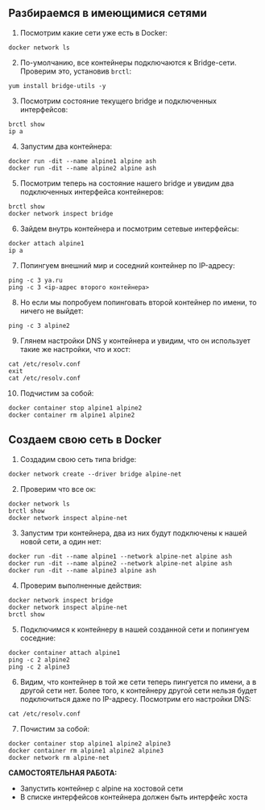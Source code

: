 ## Разбираемся в имеющимися сетями

1. Посмотрим какие сети уже есть в Docker:

```
docker network ls
```

2. По-умолчанию, все контейнеры подключаются к Bridge-сети. Проверим это, установив `brctl`:

```
yum install bridge-utils -y
```

3. Посмотрим состояние текущего bridge и подключенных интерфейсов:

```
brctl show
ip a
```

4. Запустим два контейнера:

```
docker run -dit --name alpine1 alpine ash
docker run -dit --name alpine2 alpine ash
```

5. Посмотрим теперь на состояние нашего bridge и увидим два подключенных интерфейса контейнеров:

```
brctl show
docker network inspect bridge
```

6. Зайдем внутрь контейнера и посмотрим сетевые интерфейсы:

```
docker attach alpine1
ip a
```

7. Попингуем внешний мир и соседний контейнер по IP-адресу:

```
ping -c 3 ya.ru
ping -c 3 <ip-адрес второго контейнера>
```

8. Но если мы попробуем попинговать второй контейнер по имени, то ничего не выйдет:

```
ping -c 3 alpine2
```

9. Глянем настройки DNS у контейнера и увидим, что он использует такие же настройки, что и хост:

```
cat /etc/resolv.conf
exit
cat /etc/resolv.conf
```

10. Подчистим за собой:

```
docker container stop alpine1 alpine2
docker container rm alpine1 alpine2
```

## Создаем свою сеть в Docker

1. Создадим свою сеть типа bridge:

```
docker network create --driver bridge alpine-net
```

2. Проверим что все ок:

```
docker network ls
brctl show
docker network inspect alpine-net
```

3. Запустим три контейнера, два из них будут подключены к нашей новой сети, а один нет:

```
docker run -dit --name alpine1 --network alpine-net alpine ash
docker run -dit --name alpine2 --network alpine-net alpine ash
docker run -dit --name alpine3 alpine ash
```

4. Проверим выполненные действия:

```
docker network inspect bridge
docker network inspect alpine-net
brctl show
```

5. Подключимся к контейнеру в нашей созданной сети и попингуем соседние:

```
docker container attach alpine1
ping -c 2 alpine2
ping -c 2 alpine3
```

6. Видим, что контейнер в той же сети теперь пингуется по имени, а в другой сети нет. Более того, к контейнеру другой сети нельзя будет подключиться даже по IP-адресу. Посмотрим его настройки DNS:

```
cat /etc/resolv.conf
```

7. Почистим за собой:

```
docker container stop alpine1 alpine2 alpine3
docker container rm alpine1 alpine2 alpine3
docker network rm alpine-net
```

**САМОСТОЯТЕЛЬНАЯ РАБОТА:**
- Запустить контейнер с alpine на хостовой сети
- В списке интерфейсов контейнера должен быть интерфейс хоста

